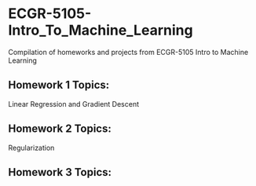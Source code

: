 # ECGR-5105-Intro_To_Machine_Learning
Compilation of homeworks and projects from ECGR-5105 Intro to Machine Learning

## Homework 1 Topics:
Linear Regression and Gradient Descent

## Homework 2 Topics:
Regularization

## Homework 3 Topics:
